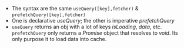 - The syntax are the same `useQuery([key],fetcher)` & `prefetchQuery([key],fetcher)`
- One is declarative *useQuery*; the other is imperative *prefetchQuery*
- `useQuery` returns an obj with a lot of keys *isLoading*, *data*, etc. `prefetchQuery` only returns a *Promise* object that resolves to *void*. Its only purpose it to load data into cache.